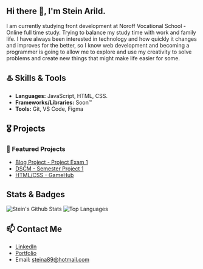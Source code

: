 ## Hi there 👋, I'm Stein Arild.

I am currently studying front development at Noroff Vocational School - Online full time study.
Trying to balance my study time with work and family life.
I have always been interested in technology and how quickly it changes and improves for the better, so I know web development
and becoming a programmer is going to allow me to explore and use my creativity to solve problems and create new things that might make life easier for some.

## ♨️ Skills & Tools

- **Languages:** JavaScript, HTML, CSS.
- **Frameworks/Libraries:** Soon™️
- **Tools:** Git, VS Code, Figma

## 🎖️ Projects

### 📂 Featured Projects

- [Blog Project - Project Exam 1](https://arkuradev.github.io/project-exam-1-stein-a/)
- [DSCM - Semester Project 1](https://arkuradev.github.io/Semester-Project-1/)
- [HTML/CSS - GameHub](https://arkuradev.github.io/GameHub---HTML-CSS-CA/)

## Stats & Badges

![Stein's Github Stats](https://github-readme-stats.vercel.app/api?username=Arkuradev&show_icons=true)
![Top Languages](https://github-readme-stats.vercel.app/api/top-langs/?username=Arkuradev&layout=compact)

## 📫 Contact Me

- [LinkedIn](https://www.linkedin.com/in/stein-arild-gansmoe-924879106/)
- [Portfolio](https://arkuradev.github.io/portfolio1/)
- Email: steina89@hotmail.com

<!--
**Arkuradev/Arkuradev** is a ✨ _special_ ✨ repository because its `README.md` (this file) appears on your GitHub profile.

Here are some ideas to get you started:

- 🔭 I’m currently working on ...
- 🌱 I’m currently learning ...
- 👯 I’m looking to collaborate on ...
- 🤔 I’m looking for help with ...
- 💬 Ask me about ...
- 📫 How to reach me: ...
- 😄 Pronouns: ...
- ⚡ Fun fact: ...
  -->
